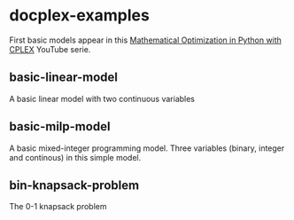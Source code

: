 # docplex-examples

First basic models appear in this [Mathematical Optimization in Python with CPLEX](https://www.youtube.com/playlist?list=PLaxOs-8sLebuytu-pPSM4mtsR5VVlFtyW) YouTube serie.

## basic-linear-model
A basic linear model with two continuous variables

## basic-milp-model
A basic mixed-integer programming model. Three variables (binary, integer and continous) in this simple model.

## bin-knapsack-problem
The 0-1 knapsack problem
 
